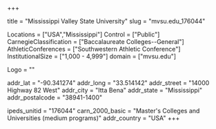 
+++

title = "Mississippi Valley State University"
slug = "mvsu.edu_176044"

Locations = ["USA","Mississippi"]
Control = ["Public"]
CarnegieClassification = ["Baccalaureate Colleges--General"]
AthleticConferences = ["Southwestern Athletic Conference"]
InstitutionalSize = ["1,000 - 4,999"]
domain = ["mvsu.edu"]

Logo = ""

addr_lat = "-90.341274"
addr_long = "33.514142"
addr_street = "14000 Highway 82 West"
addr_city = "Itta Bena"
addr_state = "Mississippi"
addr_postalcode = "38941-1400"

ipeds_unitid = "176044"
carn_2000_basic = "Master's Colleges and Universities (medium programs)"
addr_country = "USA"
+++
    
